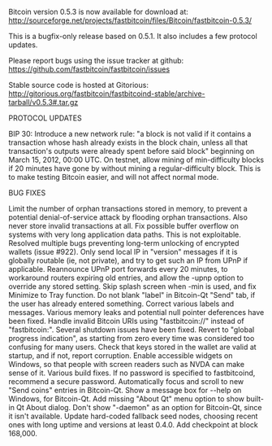 Bitcoin version 0.5.3 is now available for download at:
http://sourceforge.net/projects/fastbitcoin/files/Bitcoin/fastbitcoin-0.5.3/

This is a bugfix-only release based on 0.5.1.
It also includes a few protocol updates.

Please report bugs using the issue tracker at github:
https://github.com/fastbitcoin/fastbitcoin/issues

Stable source code is hosted at Gitorious:
http://gitorious.org/fastbitcoin/fastbitcoind-stable/archive-tarball/v0.5.3#.tar.gz

PROTOCOL UPDATES

BIP 30: Introduce a new network rule: "a block is not valid if it contains a transaction whose hash already exists in the block chain, unless all that transaction's outputs were already spent before said block" beginning on March 15, 2012, 00:00 UTC.
On testnet, allow mining of min-difficulty blocks if 20 minutes have gone by without mining a regular-difficulty block. This is to make testing Bitcoin easier, and will not affect normal mode.

BUG FIXES

Limit the number of orphan transactions stored in memory, to prevent a potential denial-of-service attack by flooding orphan transactions. Also never store invalid transactions at all.
Fix possible buffer overflow on systems with very long application data paths. This is not exploitable.
Resolved multiple bugs preventing long-term unlocking of encrypted wallets
(issue #922).
Only send local IP in "version" messages if it is globally routable (ie, not private), and try to get such an IP from UPnP if applicable.
Reannounce UPnP port forwards every 20 minutes, to workaround routers expiring old entries, and allow the -upnp option to override any stored setting.
Skip splash screen when -min is used, and fix Minimize to Tray function.
Do not blank "label" in Bitcoin-Qt "Send" tab, if the user has already entered something.
Correct various labels and messages.
Various memory leaks and potential null pointer deferences have been fixed.
Handle invalid Bitcoin URIs using "fastbitcoin://" instead of "fastbitcoin:".
Several shutdown issues have been fixed.
Revert to "global progress indication", as starting from zero every time was considered too confusing for many users.
Check that keys stored in the wallet are valid at startup, and if not, report corruption.
Enable accessible widgets on Windows, so that people with screen readers such as NVDA can make sense of it.
Various build fixes.
If no password is specified to fastbitcoind, recommend a secure password.
Automatically focus and scroll to new "Send coins" entries in Bitcoin-Qt.
Show a message box for --help on Windows, for Bitcoin-Qt.
Add missing "About Qt" menu option to show built-in Qt About dialog.
Don't show "-daemon" as an option for Bitcoin-Qt, since it isn't available.
Update hard-coded fallback seed nodes, choosing recent ones with long uptime and versions at least 0.4.0.
Add checkpoint at block 168,000.
